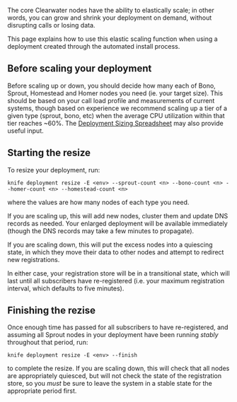 The core Clearwater nodes have the ability to elastically scale; in other words, you can grow and shrink your deployment on demand, without disrupting calls or losing data.

This page explains how to use this elastic scaling function when using a deployment created through the automated install process.

## Before scaling your deployment

Before scaling up or down, you should decide how many each of Bono, Sprout, Homestead and Homer nodes you need (ie. your target size). This should be based on your call load profile and measurements of current systems, though based on experience we recommend scaling up a tier of a given type (sprout, bono, etc) when the average CPU utilization within that tier reaches ~60%. The [Deployment Sizing Spreadsheet](http://www.projectclearwater.org/technical/clearwater-performance/) may also provide useful input.

## Starting the resize

To resize your deployment, run:

`knife deployment resize -E <env> --sprout-count <n> --bono-count <n> --homer-count <n> --homestead-count <n>`

where the <n> values are how many nodes of each type you need.

If you are scaling up, this will add new nodes, cluster them and update DNS records as needed. Your enlarged deployment will be available immediately (though the DNS records may take a few minutes to propagate).

If you are scaling down, this will put the excess nodes into a quiescing state, in which they move their data to other nodes and attempt to redirect new registrations.

In either case, your registration store will be in a transitional state, which will last until all subscribers have re-registered (i.e. your maximum registration interval, which defaults to five minutes).

## Finishing the rezise

Once enough time has passed for all subscribers to have re-registered, and assuming all Sprout nodes in your deployment have been running *stably* throughout that period, run:
                                                                                      
`knife deployment resize -E <env> --finish`

to complete the resize. If you are scaling down, this will check that all nodes are appropriately quiesced, but will not check the state of the registration store, so you *must* be sure to leave the system in a stable state for the appropriate period first.